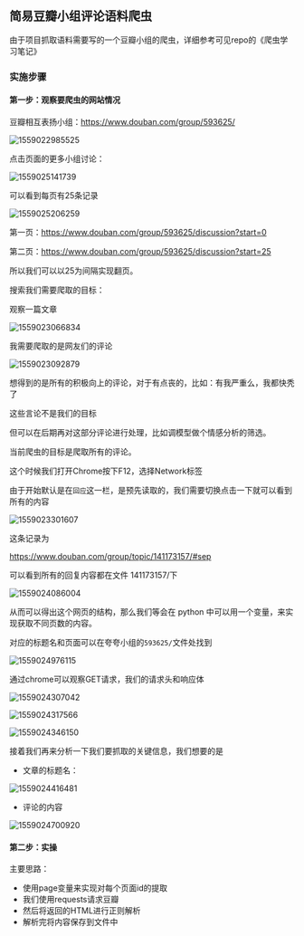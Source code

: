 ## 简易豆瓣小组评论语料爬虫



由于项目抓取语料需要写的一个豆瓣小组的爬虫，详细参考可见repo的《爬虫学习笔记》



### 实施步骤

#### 第一步：观察要爬虫的网站情况

豆瓣相互表扬小组：https://www.douban.com/group/593625/

![1559022985525](./img/1559022985525.png)



点击页面的更多小组讨论：

![1559025141739](./img/1559025141739.png)

可以看到每页有25条记录

![1559025206259](./img/1559025206259.png)

第一页：https://www.douban.com/group/593625/discussion?start=0

第二页：https://www.douban.com/group/593625/discussion?start=25

所以我们可以以25为间隔实现翻页。



搜索我们需要爬取的目标：

观察一篇文章

![1559023066834](./img/1559023066834.png)

我需要爬取的是网友们的评论

![1559023092879](./img/1559023092879.png)

想得到的是所有的积极向上的评论，对于有点丧的，比如：有我严重么，我都快秃了

这些言论不是我们的目标

但可以在后期再对这部分评论进行处理，比如调模型做个情感分析的筛选。

当前爬虫的目标是爬取所有的评论。



这个时候我们打开Chrome按下F12，选择Network标签

由于开始默认是在`回应`这一栏，是预先读取的，我们需要切换点击一下就可以看到所有的内容

![1559023301607](./img/1559023301607.png)



这条记录为

https://www.douban.com/group/topic/141173157/#sep

可以看到所有的回复内容都在文件 141173157/下

![1559024086004](./img/1559024086004.png)

从而可以得出这个网页的结构，那么我们等会在 python 中可以用一个变量，来实现获取不同页数的内容。

对应的标题名和页面可以在夸夸小组的`593625/`文件处找到

![1559024976115](./img/1559024976115.png)





通过chrome可以观察GET请求，我们的请求头和响应体

![1559024307042](./img/1559024307042.png)

![1559024317566](./img/1559024317566.png)

![1559024346150](./img/1559024346150.png)



接着我们再来分析一下我们要抓取的关键信息，我们想要的是

- 文章的标题名：

![1559024416481](./img/1559024416481.png)

- 评论的内容

![1559024700920](./img/1559024700920.png)



#### 第二步：实操

主要思路：

- 使用page变量来实现对每个页面id的提取
- 我们使用requests请求豆瓣
- 然后将返回的HTML进行正则解析
- 解析完将内容保存到文件中



